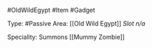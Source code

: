 #OldWildEgypt #Item #Gadget

Type: #Passive
Area: [[Old Wild Egypt]]
*Slot n/a*

Speciality: Summons [[Mummy Zombie]]